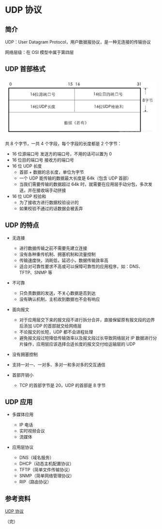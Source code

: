 # UDP 协议

## 简介

UDP：User Datagram Protocol，用户数据报协议，是一种无连接的传输协议

网络层级：在 OSI 模型中属于第四层

## UDP 首部格式

![UDP头部](./images/udp1.png)

共 8 个字节，一共 4 个字段，每个字段的长度都是 2 个字节：
+ 16 位源端口号
  发送方的端口号，不用的话可以置为 0
+ 16 位目的端口号
  接收方的端口号
+ 16 位 UDP 长度
  + 首部 + 数据的总长度，单位为字节
  + 一个 UDP 能传输的数据最大长度是 64k（包含 UDP 首部）
  + 当我们需要传输的数据超过 64k 时，就需要在应用层手动分包，多次发送，并在接收端手动拼接
+ 16 位 UDP 校验和
  + 为了接收方进行数据校验设计的
  + 如果校验不通过的话数据会被丢弃

## UDP 的特点

+ 无连接
  + 进行数据传输之前不需要先建立连接
  + 没有各种重传机制、拥塞机制和流量控制
  + 传输速度快，消耗低，延迟小，数据传输效率高
  + 适合对可靠性要求不高或可以保障可靠性的应用程序，如：DNS、TFTP、SNMP 等

+ 不可靠
  + 只负责数据的发送，不关心数据是否到达
  + 没有确认机制，主机收到数据也不会有响应

+ 面向报文
  + 对于应用层交下来的报文段不进行拆分合并，直接保留原有报文段的边界后添加 UDP 的首部就交给网络层
  + 不论报文的长短，UDP 都不会进程处理
  + 避免报文段过短降低传输效率以及报文段过长导致网络层对 IP 数据进行分片操作，应用层应该选择合适长度的报文交付给运输层的 UDP

+ 没有拥塞控制

+ 支持一对一、一对多、多对一和多对多的交互通信

+ 首部开销小
  + TCP 的首部字节是 20，UDP 的首部是 8 字节

## UDP 应用

+ 多媒体应用
  + IP 电话
  + 实时视频会议
  + 流媒体

+ 应用层协议
  + DNS（域名服务）
  + DHCP（动态主机配置协议）
  + TFTP（简单文件传输协议）
  + SNMP（简单网络管理协议）
  + RIP（路由协议）


## 参考资料

[UDP 协议](http://docs.52im.net/extend/docs/book/tcpip/vol1/11/)

（完）